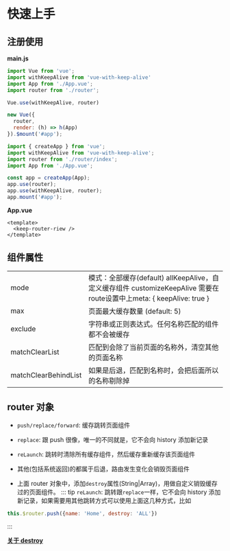 # 快速上手

## 注册使用
**main.js**
<CodeGroup>
  <CodeGroupItem title="Vue2.x" active>

  ```js
  import Vue from 'vue';
  import withKeepAlive from 'vue-with-keep-alive'
  import App from './App.vue';
  import router from './router';

  Vue.use(withKeepAlive, router)

  new Vue({
    router,
    render: (h) => h(App)
  }).$mount('#app');
  ```

  </CodeGroupItem>

  <CodeGroupItem title="Vue3.x">

  ```js
  import { createApp } from 'vue';
  import withKeepAlive from 'vue-with-keep-alive';
  import router from './router/index';
  import App from './App.vue';

  const app = createApp(App);
  app.use(router);
  app.use(withKeepAlive, router);
  app.mount('#app');
  ```

  </CodeGroupItem>
</CodeGroup>

**App.vue**
```vue
<template>
  <keep-router-riew />
</template>
```

## 组件属性

<table class="table table-bordered table-striped table-condensed">
  <tr>
    <td>mode</td>
	  <td>模式：全部缓存(default) allKeepAlive，自定义缓存组件 customizeKeepAlive 需要在route设置中上meta: { keepAlive: true }</td>
  </tr>
  <tr>
    <td>max</td>
	  <td>页面最大缓存数量 (default: 5)</td>
  </tr>
  <tr>
    <td>exclude</td>
	  <td>字符串或正则表达式。任何名称匹配的组件都不会被缓存</td>
  </tr>
  <tr>
    <td>matchClearList</td>
	  <td>匹配到会除了当前页面的名称外，清空其他的页面名称</td>
  </tr>
  <tr>
    <td>matchClearBehindList</td>
	  <td>如果是后退，匹配到名称时，会把后面所以的名称剔除掉</td>
  </tr>
</table>

## router 对象

- `push/replace/forward`: 缓存跳转页面组件

- `replace`: 跟 push 很像，唯一的不同就是，它不会向 history 添加新记录

- `reLaunch`: 跳转时清除所有缓存组件，然后缓存重新缓存该页面组件

- 其他(包括系统返回)的都属于后退，路由发生变化会销毁页面组件

- 上面 router 对象中，添加`destroy`属性(String|Array)，用做自定义销毁缓存过的页面组件。
::: tip
`reLaunch`: 跳转跟`replace`一样，它不会向 history 添加新记录，如果需要用其他跳转方式可以使用上面这几种方式，比如
```js
this.$router.push({name: 'Home', destroy: 'ALL'})
```
:::

**[关于 destroy](./destroy.md)**